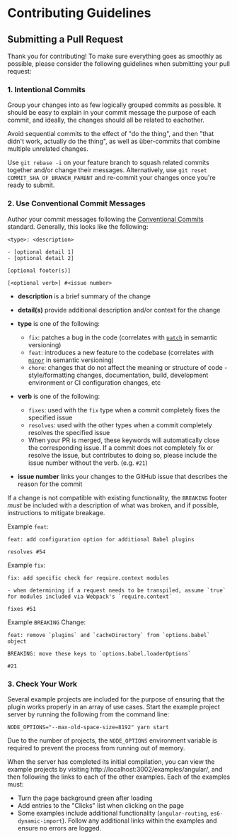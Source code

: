 # Contributing Guidelines

## Submitting a Pull Request
Thank you for contributing! To make sure everything goes as smoothly as possible, please consider the following guidelines when submitting your pull request:

### 1. Intentional Commits

Group your changes into as few logically grouped commits as possible. It should be easy to explain in your commit message the purpose of each commit, and ideally, the changes should all be related to eachother.

Avoid sequential commits to the effect of "do the thing", and then "that didn't work, actually do the thing", as well as über-commits that combine multiple unrelated changes.

Use `git rebase -i` on your feature branch to squash related commits together and/or change their messages. Alternatively, use `git reset COMMIT_SHA_OF_BRANCH_PARENT` and re-commit your changes once you're ready to submit.

### 2. Use Conventional Commit Messages

Author your commit messages following the [Conventional Commits](https://www.conventionalcommits.org/en/v1.0.0/#summary) standard. Generally, this looks like the following:

```
<type>: <description>

- [optional detail 1]
- [optional detail 2]

[optional footer(s)]

[<optional verb>] #<issue number>
```
- **description** is a brief summary of the change
- **detail(s)** provide additional description and/or context for the change
- **type** is one of the following:
  - `fix`: patches a bug in the code (correlates with [`patch`](http://semver.org/#summary) in semantic versioning)
  - `feat`: introduces a new feature to the codebase (correlates with [`minor`](http://semver.org/#summary) in semantic versioning)
  - `chore`: changes that do not affect the meaning or structure of code - style/formatting changes, documentation, build, development environment or CI configuration changes, etc

- **verb** is one of the following:
  - `fixes`: used with the `fix` type when a commit completely fixes the specified issue
  - `resolves`: used with the other types when a commit completely resolves the specified issue
  - When your PR is merged, these keywords will automatically close the corresponding issue. If a commit does not completely fix or resolve the issue, but contributes to doing so, please include the issue number without the verb. (e.g. `#21`)
- **issue number** links your changes to the GitHub issue that describes the reason for the commit

If a change is not compatible with existing functionality, the `BREAKING` footer _must_ be included with a description of what was broken, and if possible, instructions to mitigate breakage.

Example `feat`:
```
feat: add configuration option for additional Babel plugins

resolves #54
```

Example `fix`:
```
fix: add specific check for require.context modules

- when determining if a request needs to be transpiled, assume `true` for modules included via Webpack's `require.context`

fixes #51
```

Example `BREAKING` Change:
```
feat: remove `plugins` and `cacheDirectory` from `options.babel` object

BREAKING: move these keys to `options.babel.loaderOptions`

#21
```

### 3. Check Your Work

Several example projects are included for the purpose of ensuring that the plugin works properly in an array of use cases. Start the example project server by running the following from the command line:

```
NODE_OPTIONS="--max-old-space-size=8192" yarn start
```

Due to the number of projects, the `NODE_OPTIONS` environment variable is required to prevent the process from running out of memory.

When the server has completed its initial compilation, you can view the example projects by visiting http://localhost:3002/examples/angular/, and then following the links to each of the other examples. Each of the examples must:

- Turn the page background green after loading
- Add entries to the "Clicks" list when clicking on the page
- Some examples include additional functionality (`angular-routing`, `es6-dynamic-import`). Follow any additional links within the examples and ensure no errors are logged.